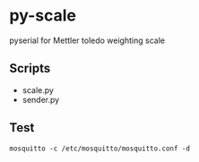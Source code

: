 py-scale
========

pyserial for Mettler toledo weighting scale

## Scripts
- scale.py
- sender.py

## Test
    mosquitto -c /etc/mosquitto/mosquitto.conf -d